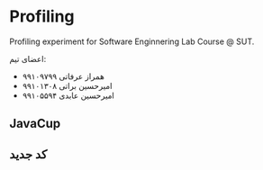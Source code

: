 # Profiling

Profiling experiment for Software Enginnering Lab Course @ SUT.

اعضای تیم:
- همراز عرفاتی ۹۹۱۰۹۷۹۹
- امیرحسین براتی ۹۹۱۰۱۳۰۸
- امیرحسین عابدی ۹۹۱۰۵۵۹۴

## JavaCup

## کد جدید
